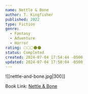 ```yaml
---
name: Nettle & Bone
author: T. Kingfisher
published: 2022
type: Fiction
genre:
  - Fantasy
  - Adventure
  - Horror
rating: 🌕🌕🌕🌑🌑
status: Completed
created: 2024-07-04 17:54:44 -0500
updated: 2024-07-04 17:58:04 -0500
---
```


![[nettle-and-bone.jpg|300]]

Book Link: [Nettle & Bone](https://www.goodreads.com/book/show/56179377-nettle-bone)
